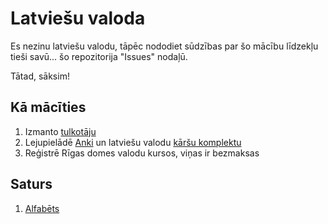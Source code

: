 Latviešu valoda
===============

Es nezinu latviešu valodu, tāpēc nododiet sūdzības par šo mācību līdzekļu tieši
savū... šo repozitorija "Issues" nodaļū.

Tātad, sāksim!

Kā mācīties
-----------

1. Izmanto [tulkotāju](https://translate.google.lv/#lv/en/Gudrinieks!)
2. Lejupielādē [Anki](https://apps.ankiweb.net) un latviešu valodu
[kāršu komplektu](https://ankiweb.net/shared/info/387126451)
3. Reģistrē Rīgas domes valodu kursos, viņas ir bezmaksas

Saturs
-------

1. [Alfabēts](01-alfabets.md)
